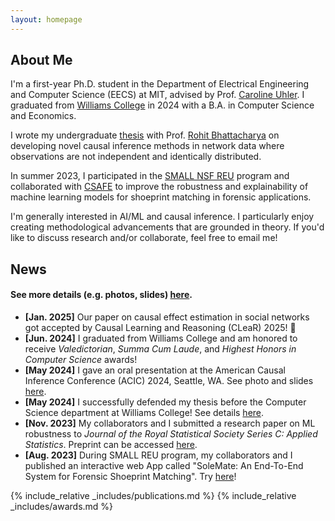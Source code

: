 ```yaml
---
layout: homepage
---
```


## About Me

I'm a first-year Ph.D. student in the Department of Electrical Engineering and Computer Science (EECS) at MIT, advised by Prof. [Caroline Uhler](https://www.carolineuhler.com/). I graduated from [Williams College](https://williams.edu/) in 2024 with a B.A. in Computer Science and Economics.

I wrote my undergraduate [thesis](https://librarysearch.williams.edu/discovery/delivery/01WIL_INST:01WIL_SPECIAL/12406122570002786) with Prof. [Rohit Bhattacharya](https://rohit-bhattacharya.com/) on developing novel causal inference methods in network data where observations are not independent and identically distributed.

In summer 2023, I participated in the [SMALL NSF REU](https://math.williams.edu/small/) program and collaborated with [CSAFE](https://forensicstats.org/) to improve the robustness and explainability of machine learning models for shoeprint matching in forensic applications.

I'm generally interested in AI/ML and causal inference. I particularly enjoy creating methodological advancements that are grounded in theory. If you'd like to discuss research and/or collaborate, feel free to email me!

## News

#### See more details (e.g. photos, slides) [here](./news_detail).

- **[Jan. 2025]** Our paper on causal effect estimation in social networks got accepted by Causal Learning and Reasoning (CLeaR) 2025! 🎉
- **[Jun. 2024]** I graduated from Williams College and am honored to receive _Valedictorian_, _Summa Cum Laude_, and _Highest Honors in Computer Science_ awards!
- **[May 2024]** I gave an oral presentation at the American Causal Inference Conference (ACIC) 2024, Seattle, WA. See photo and slides [here](./news_detail/#acic-2024-oral).
- **[May 2024]** I successfully defended my thesis before the Computer Science department at Williams College! See details [here](./news_detail/#thesis-talk).
- **[Nov. 2023]** My collaborators and I submitted a research paper on ML robustness to _Journal of the Royal Statistical Society Series C: Applied Statistics_. Preprint can be accessed [here](https://arxiv.org/pdf/2405.14878).
- **[Aug. 2023]** During SMALL REU program, my collaborators and I published an interactive web App called "SoleMate: An End-To-End System for Forensic Shoeprint Matching". Try [here](https://solemate.streamlit.app/)!

{% include_relative _includes/publications.md %}
{% include_relative _includes/awards.md %}
